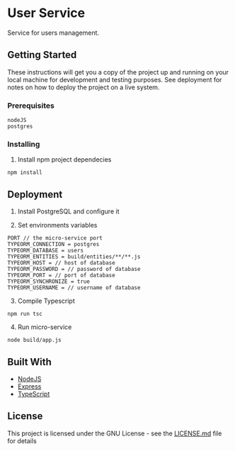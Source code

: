 # User Service

Service for users management.

## Getting Started

These instructions will get you a copy of the project up and running on your local machine for development and testing purposes. See deployment for notes on how to deploy the project on a live system.

### Prerequisites

```
nodeJS
postgres
```

### Installing

1. Install npm project dependecies

```
npm install
```

## Deployment

1. Install PostgreSQL and configure it

2. Set environments variables
```
PORT // the micro-service port
TYPEORM_CONNECTION = postgres
TYPEORM_DATABASE = users
TYPEORM_ENTITIES = build/entities/**/**.js
TYPEORM_HOST = // host of database
TYPEORM_PASSWORD = // password of database
TYPEORM_PORT = // port of database
TYPEORM_SYNCHRONIZE = true
TYPEORM_USERNAME = // username of database
```
3. Compile Typescript
```
npm run tsc
```
4. Run micro-service
```
node build/app.js
```

## Built With

* [NodeJS](https://nodejs.org/it/)
* [Express](https://expressjs.com/it/)
* [TypeScript](https://github.com/microsoft/TypeScript)

## License

This project is licensed under the GNU License - see the [LICENSE.md](LICENSE.md) file for details
